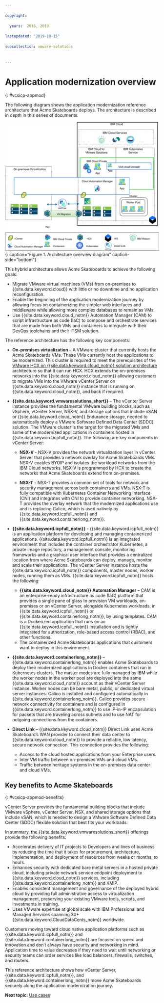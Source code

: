 ```yaml
---

copyright:

  years:  2016, 2019

lastupdated: "2019-10-15"

subcollection: vmware-solutions


---
```


# Application modernization overview
{: #vcsicp-appmod}

The following diagram shows the application modernization reference architecture that Acme Skateboards deploys. The architecture is described in depth in this series of documents.

![Architecture overview diagram](../../images/vcsicp-arch-overview.svg "Architecture overview diagram"){: caption="Figure 1. Architecture overview diagram" caption-side="bottom"}

This hybrid architecture allows Acme Skateboards to achieve the following goals:
- Migrate VMware virtual machines (VMs) from on-premises to {{site.data.keyword.cloud}} with little or no downtime and no application reconfiguration.
- Enable the beginning of the application modernization journey by allowing focus on containerizing the simpler web interfaces and middleware while allowing more complex databases to remain as VMs.
- Use {{site.data.keyword.cloud_notm}} Automation Manager (CAM) to script infrastructure as code (IaC) to compose and orchestrate services that are made from both VMs and containers to integrate with their DevOps toolchains and their ITSM solution.

The reference architecture has the following key components:
- **On-premises virtualization** – A VMware cluster that currently hosts the Acme Skateboards VMs. These VMs currently host the applications to be modernized. This cluster is required to meet the prerequisites of the [VMware HCX on {{site.data.keyword.cloud_notm}} solution architecture](/docs/services/vmwaresolutions/services?topic=vmware-solutions-hcx-archi-intro#hcx-archi-intro) architecture so that it can run HCX. HCX extends the on-premises networks into the {{site.data.keyword.cloud_notm}} allowing customers to migrate VMs into the VMware vCenter Server on {{site.data.keyword.cloud_notm}} instance that is running on {{site.data.keyword.cloud_notm}}, and back if required.

- **{{site.data.keyword.vmwaresolutions_short}}** – The vCenter Server instance provides the fundamental VMware building blocks, such as vSphere, vCenter Server, NSX-V, and storage options that include vSAN or {{site.data.keyword.cloud_notm}} Endurance storage, needed to automatically deploy a VMware Software Defined Data Center (SDDC) solution. The VMware cluster is the target for the migrated VMs and some of the modernized applications in containers hosted in {{site.data.keyword.icpfull_notm}}. The following are key components in vCenter Server:
    - **NSX-V** - NSX-V provides the network virtualization layer in vCenter Server that provides a network overlay for Acme Skateboards VMs. NSX-V enables BYOIP and isolates the workload networks from the IBM Cloud networks. NSX-V is programmed by HCX to create the networks that Acme Skateboards extend from on-premises.

    - **NSX-T** - NSX-T provides a common set of tools for network and security management across both containers and VMs. NSX-T is fully compatible with Kubernetes Container Networking Interface (CNI) and integrates with CNI to provide container networking. NSX-T provides the overlay network that the modernized applications use and is replacing Calico, which is used natively by {{site.data.keyword.icpfull_notm}} and {{site.data.keyword.containerlong_notm}}.

- **{{site.data.keyword.icpfull_notm}}** - {{site.data.keyword.icpfull_notm}} is an application platform for developing and managing containerized applications. {{site.data.keyword.icpfull_notm}} is an integrated environment that includes the container orchestrator Kubernetes, a private image repository, a management console, monitoring frameworks and a graphical user interface that provides a centralized location from where Acme Skateboards can deploy, manage, monitor, and scale their applications. The vCenter Server instance hosts the {{site.data.keyword.icpfull_notm}} components, master nodes, worker nodes, running them as VMs. {{site.data.keyword.icpfull_notm}} hosts the following:
    - **{{site.data.keyword.cloud_notm}} Automation Manager** – CAM is an enterprise-ready infrastructure as code (IaC) platform that provides a single pane of glass to provision VM workloads, on-premises or on vCenter Server, alongside Kubernetes workloads, in {{site.data.keyword.icpfull_notm}} or {{site.data.keyword.containerlong_notm}}, by using templates. CAM is a Dockerized application that runs on an {{site.data.keyword.icpfull_notm}} installation and is tightly integrated for authorization, role-based access control (RBAC), and other functions.
    - The containerized Acme Skateboards applications that customers want to deploy in this environment.

- **{{site.data.keyword.containerlong_notm}}** – {{site.data.keyword.containerlong_notm}} enables Acme Skateboards to deploy their modernized applications in Docker containers that run in Kubernetes clusters. The master modes are fully managed by IBM while the worker nodes in the worker pool are deployed into the same {{site.data.keyword.cloud_notm}} account as their vCenter Server instance. Worker nodes can be bare metal, public, or dedicated virtual server instances. Calico is installed and configured automatically in {{site.data.keyword.containerlong_notm}}. Calico provides secure network connectivity for containers and is configured in {{site.data.keyword.containerlong_notm}} to use IP-in-IP encapsulation for packets that are traveling across subnets and to use NAT for outgoing connections from the containers.

- **Direct Link** – {{site.data.keyword.cloud_notm}} Direct Link uses Acme Skateboard’s WAN provider to connect their data center to {{site.data.keyword.cloud_notm}} to provide a reliable, low latency, secure network connection. This connection provides the following:
    - Access to the cloud hosted applications from your Enterprise users.
    - Inter VM traffic between on-premises VMs and cloud VMs.
    - Traffic between heritage systems in the on-premises data center and cloud VMs.

## Key benefits to Acme Skateboards
{: #vcsicp-appmod-benefits}

vCenter Server provides the fundamental building blocks that include VMware vSphere, vCenter Server, NSX, and shared storage options that include vSAN, which is needed to design a VMware Software Defined Data Center (SDDC) flexible solution that best fits your workloads.

In summary, the {{site.data.keyword.vmwaresolutions_short}} offerings provide the following benefits:

* Accelerates delivery of IT projects to Developers and lines of business by reducing the time that it takes for procurement, architecture, implementation, and deployment of resources from weeks or months, to hours.
* Enhances security with dedicated bare metal servers in a hosted private cloud, including private network service endpoint deployment to {{site.data.keyword.cloud_notm}} services, including {{site.data.keyword.containerlong_notm}} and KMIP.
* Enables consistent management and governance of the deployed hybrid cloud by providing full administrative access to virtualization management, preserving your existing VMware tools, scripts, and investments in training.
* Uses VMware expertise at global scale with IBM Professional and Managed Services spanning 30+ {{site.data.keyword.CloudDataCents_notm}} worldwide.

Customers moving toward cloud native application platforms such as {{site.data.keyword.icpfull_notm}} and {{site.data.keyword.containerlong_notm}} are focused on speed and innovation and don’t always have security and networking in mind. Application time to value decreases if they need to wait until networking or security teams can order services like load balancers, firewalls, switches, and routers.

This reference architecture shows how vCenter Server, {{site.data.keyword.icpfull_notm}}, and {{site.data.keyword.containerlong_notm}} move Acme Skateboards securely along the application modernization journey.

**Next topic:** [Use cases](/docs/services/vmwaresolutions?topic=vmware-solutions-vcsicp-usecases)
